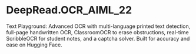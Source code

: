 # DeepRead.OCR_AIML_22
Text Playground: Advanced OCR with multi-language printed text detection, full-page handwritten OCR, ClassroomOCR to erase obstructions, real-time ScribbleOCR for student notes, and a captcha solver. Built for accuracy and ease on Hugging Face.
